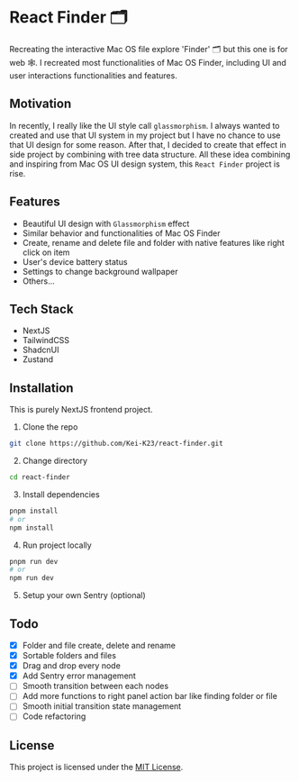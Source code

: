 # React Finder 🗂️

Recreating the interactive Mac OS file explore 'Finder' 🗂️ but this one is for web 🕸️. I recreated most functionalities of Mac OS Finder, including UI and user interactions functionalities and features.

## Motivation

In recently, I really like the UI style call `glassmorphism`. I always wanted to created and use that UI system in my project but I have no chance to use that UI design for some reason. After that, I decided to create that effect in side project by combining with tree data structure. All these idea combining and inspiring from Mac OS UI design system, this `React Finder` project is rise.

## Features

- Beautiful UI design with `Glassmorphism` effect
- Similar behavior and functionalities of Mac OS Finder
- Create, rename and delete file and folder with native features like right click on item
- User's device battery status
- Settings to change background wallpaper
- Others...

## Tech Stack

- NextJS
- TailwindCSS
- ShadcnUI
- Zustand

## Installation

This is purely NextJS frontend project.

1. Clone the repo

```bash
git clone https://github.com/Kei-K23/react-finder.git
```

2. Change directory

```bash
cd react-finder
```

3. Install dependencies

```bash
pnpm install
# or
npm install
```

4. Run project locally

```bash
pnpm run dev
# or
npm run dev
```

5. Setup your own Sentry (optional)

## Todo

- [x] Folder and file create, delete and rename
- [x] Sortable folders and files
- [x] Drag and drop every node
- [x] Add Sentry error management
- [ ] Smooth transition between each nodes
- [ ] Add more functions to right panel action bar like finding folder or file
- [ ] Smooth initial transition state management
- [ ] Code refactoring

## License

This project is licensed under the [MIT License](./LICENSE).
